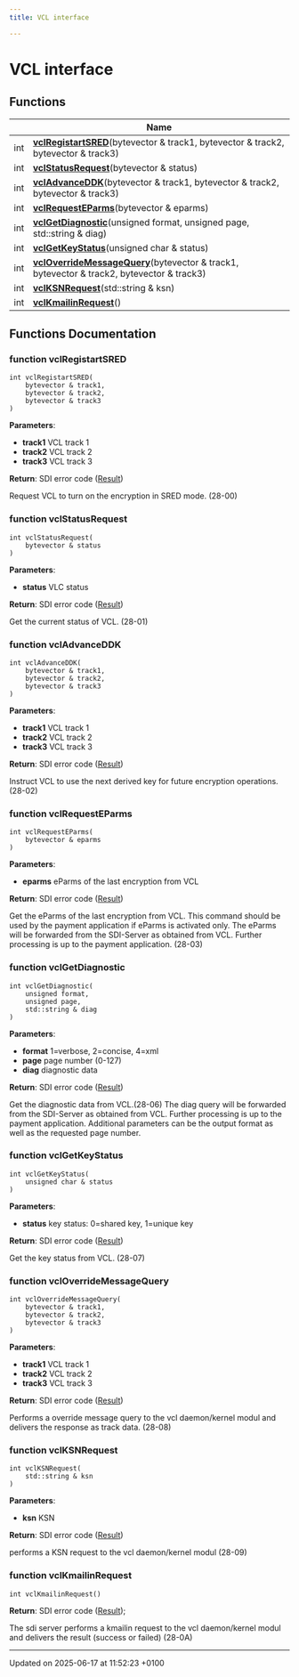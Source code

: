 ```yaml
---
title: VCL interface

---
```


# VCL interface



## Functions

|                | Name           |
| -------------- | -------------- |
| int | **[vclRegistartSRED](group__sdivcl.md#function-vclregistartsred)**(bytevector & track1, bytevector & track2, bytevector & track3) |
| int | **[vclStatusRequest](group__sdivcl.md#function-vclstatusrequest)**(bytevector & status) |
| int | **[vclAdvanceDDK](group__sdivcl.md#function-vcladvanceddk)**(bytevector & track1, bytevector & track2, bytevector & track3) |
| int | **[vclRequestEParms](group__sdivcl.md#function-vclrequesteparms)**(bytevector & eparms) |
| int | **[vclGetDiagnostic](group__sdivcl.md#function-vclgetdiagnostic)**(unsigned format, unsigned page, std::string & diag) |
| int | **[vclGetKeyStatus](group__sdivcl.md#function-vclgetkeystatus)**(unsigned char & status) |
| int | **[vclOverrideMessageQuery](group__sdivcl.md#function-vcloverridemessagequery)**(bytevector & track1, bytevector & track2, bytevector & track3) |
| int | **[vclKSNRequest](group__sdivcl.md#function-vclksnrequest)**(std::string & ksn) |
| int | **[vclKmailinRequest](group__sdivcl.md#function-vclkmailinrequest)**() |


## Functions Documentation

### function vclRegistartSRED

```
int vclRegistartSRED(
    bytevector & track1,
    bytevector & track2,
    bytevector & track3
)
```


**Parameters**: 

  * **track1** VCL track 1 
  * **track2** VCL track 2 
  * **track3** VCL track 3 


**Return**: SDI error code ([Result](namespacevfisdi.md#enum-result)) 

Request VCL to turn on the encryption in SRED mode. (28-00) 


### function vclStatusRequest

```
int vclStatusRequest(
    bytevector & status
)
```


**Parameters**: 

  * **status** VLC status 


**Return**: SDI error code ([Result](namespacevfisdi.md#enum-result)) 

Get the current status of VCL. (28-01) 


### function vclAdvanceDDK

```
int vclAdvanceDDK(
    bytevector & track1,
    bytevector & track2,
    bytevector & track3
)
```


**Parameters**: 

  * **track1** VCL track 1 
  * **track2** VCL track 2 
  * **track3** VCL track 3 


**Return**: SDI error code ([Result](namespacevfisdi.md#enum-result)) 

Instruct VCL to use the next derived key for future encryption operations. (28-02) 


### function vclRequestEParms

```
int vclRequestEParms(
    bytevector & eparms
)
```


**Parameters**: 

  * **eparms** eParms of the last encryption from VCL 


**Return**: SDI error code ([Result](namespacevfisdi.md#enum-result)) 

Get the eParms of the last encryption from VCL. This command should be used by the payment application if eParms is activated only. The eParms will be forwarded from the SDI-Server as obtained from VCL. Further processing is up to the payment application. (28-03) 


### function vclGetDiagnostic

```
int vclGetDiagnostic(
    unsigned format,
    unsigned page,
    std::string & diag
)
```


**Parameters**: 

  * **format** 1=verbose, 2=concise, 4=xml 
  * **page** page number (0-127) 
  * **diag** diagnostic data 


**Return**: SDI error code ([Result](namespacevfisdi.md#enum-result)) 

Get the diagnostic data from VCL.(28-06) The diag query will be forwarded from the SDI-Server as obtained from VCL. Further processing is up to the payment application. Additional parameters can be the output format as well as the requested page number. 


### function vclGetKeyStatus

```
int vclGetKeyStatus(
    unsigned char & status
)
```


**Parameters**: 

  * **status** key status: 0=shared key, 1=unique key 


**Return**: SDI error code ([Result](namespacevfisdi.md#enum-result)) 

Get the key status from VCL. (28-07) 


### function vclOverrideMessageQuery

```
int vclOverrideMessageQuery(
    bytevector & track1,
    bytevector & track2,
    bytevector & track3
)
```


**Parameters**: 

  * **track1** VCL track 1 
  * **track2** VCL track 2 
  * **track3** VCL track 3 


**Return**: SDI error code ([Result](namespacevfisdi.md#enum-result)) 

Performs a override message query to the vcl daemon/kernel modul and delivers the response as track data. (28-08) 


### function vclKSNRequest

```
int vclKSNRequest(
    std::string & ksn
)
```


**Parameters**: 

  * **ksn** KSN 


**Return**: SDI error code ([Result](namespacevfisdi.md#enum-result)) 

performs a KSN request to the vcl daemon/kernel modul (28-09) 


### function vclKmailinRequest

```
int vclKmailinRequest()
```


**Return**: SDI error code ([Result](namespacevfisdi.md#enum-result)); 

The sdi server performs a kmailin request to the vcl daemon/kernel modul and delivers the result (success or failed) (28-0A) 






-------------------------------

Updated on 2025-06-17 at 11:52:23 +0100